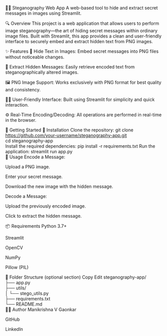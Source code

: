🕵️‍♂️ Steganography Web App
A web-based tool to hide and extract secret messages in images using Streamlit.

🔍 Overview
This project is a web application that allows users to perform image steganography—the art of hiding secret messages within ordinary image files. Built with Streamlit, this app provides a clean and user-friendly interface to securely embed and extract hidden text from PNG images.

✨ Features
🔐 Hide Text in Images: Embed secret messages into PNG files without noticeable changes.

🔎 Extract Hidden Messages: Easily retrieve encoded text from steganographically altered images.

🖼️ PNG Image Support: Works exclusively with PNG format for best quality and consistency.

👨‍💻 User-Friendly Interface: Built using Streamlit for simplicity and quick interaction.

⚙️ Real-Time Encoding/Decoding: All operations are performed in real-time in the browser.

🚀 Getting Started
🔧 Installation
Clone the repository:
git clone https://github.com/your-username/steganography-app.git  
cd steganography-app  
Install the required dependencies:
pip install -r requirements.txt 
Run the application:
streamlit run app.py  
🧪 Usage
Encode a Message:

Upload a PNG image.

Enter your secret message.

Download the new image with the hidden message.

Decode a Message:

Upload the previously encoded image.

Click to extract the hidden message.

📦 Requirements
Python 3.7+

Streamlit

OpenCV

NumPy

Pillow (PIL)

📁 Folder Structure (optional section)
Copy
Edit
steganography-app/  
├── app.py  
├── utils/  
│   └── stego_utils.py  
├── requirements.txt  
└── README.md  
👨‍💻 Author
Manikrishna V Gaonkar

GitHub

LinkedIn
